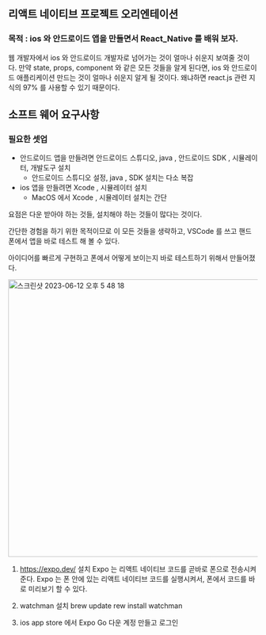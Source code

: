 ## 리액트 네이티브 프로젝트 오리엔테이션 

### 목적 : ios 와 안드로이드 앱을 만들면서 React_Native 를 배워 보자.  
웹 개발자에서 ios 와 안드로이드 개발자로 넘어가는 것이 얼마나 쉬운지 보여줄 것이다. 
만약 state, props, component 와 같은 모든 것들을 알게 된다면, ios 와 안드로이드 애플리케이션 만드는 것이 얼마나 쉬운지 알게 될 것이다. 왜냐하면 react.js 관련 지식의 97% 를 사용할 수 있기 때문이다.  

## 소프트 웨어 요구사항 

### 필요한 셋업 
- 안드로이드 앱을 만들려면 안드로이드 스튜디오, java , 안드로이드 SDK , 시뮬레이터, 개발도구 설치
  - 안드로이드 스튜디오 설정, java , SDK 설치는 다소 복잡
- ios 앱을 만들려면 Xcode , 시뮬레이터 설치 
  - MacOS 에서 Xcode , 시뮬레이터 설치는 간단
  
요점은 다운 받아야 하는 것들, 설치해야 하는 것들이 많다는 것이다.  

간단한 경험을 하기 위한 목적이므로 이 모든 것들을 생략하고, VSCode 를 쓰고 핸드폰에서 앱을 바로 테스트 해 볼 수 있다.  

아이디어를 빠르게 구현하고 폰에서 어떻게 보이는지 바로 테스트하기 위해서 만들어졌다.


<img width="560" alt="스크린샷 2023-06-12 오후 5 48 18" src="https://github.com/EUN-HA-CHOI/React_Native/assets/97012561/915960e8-ea6a-42c8-8bb3-3fc91ed51681">


1. https://expo.dev/ 설치 
   Expo 는 리액트 네이티브 코드를 곧바로 폰으로 전송시켜준다. 
   Expo 는 폰 안에 있는 리액트 네이티브 코드를 실행시켜서, 폰에서 코드를 바로 미리보기 할 수 있다. 
   
2. watchman 설치 
   brew update
   rew install watchman
3. ios app store 에서 Expo Go 다운
   계정 만들고 로그인
   
   
